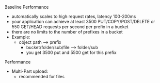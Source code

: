 Baseline Performance
- automatically scales to high request rates, latency 100-200ms
- your application can achieve at least 3500 PUT/COPY/POST/DELETE or 550 GET/HEAD requests per second per prefix in a bucket
- there are no limits to the number of prefixes in a bucket
- Example:
	- object path --> prefix
		- bucket/folder/sub/file --> folder/sub
		- you get 3500 put and 5500 get for this prefix

Performance
- Multi-Part upload:
	- recommended for files
